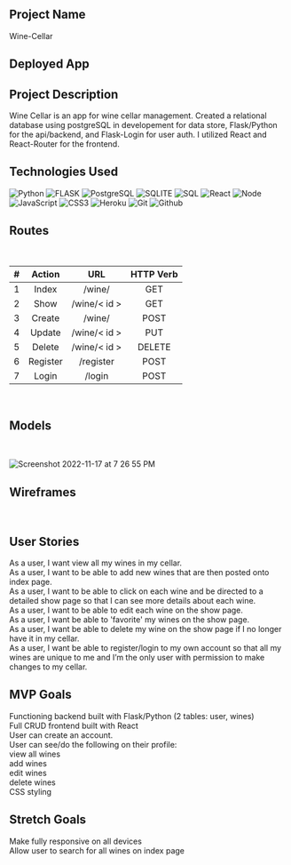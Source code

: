 ## Project Name
Wine-Cellar


## Deployed App



## Project Description
Wine Cellar is an app for wine cellar management. Created a relational database using postgreSQL in developement for data store, Flask/Python for the api/backend, and Flask-Login for user auth. I utilized React and React-Router for the frontend.


## Technologies Used 

![Python](https://img.shields.io/badge/-Python-05122A?style=flat&logo=python)
![FLASK](https://img.shields.io/badge/-FLASK-05122A?style=flat&logo=FLASK)
![PostgreSQL](https://img.shields.io/badge/-PostgreSQL-05122A?style=flat&logo=postgreSQL)
![SQLITE](https://img.shields.io/badge/-SQLITE-05122A?style=flat&logo=SQLITE)
![SQL](https://img.shields.io/badge/-SQL-05122A?style=flat&logo=sql)
![React](https://img.shields.io/badge/-React-05122A?style=flat&logo=react)
![Node](https://img.shields.io/badge/-Node.js-05122A?style=flat&logo=node.js)
![JavaScript](https://img.shields.io/badge/-JavaScript-05122A?style=flat&logo=javascript)
![CSS3](https://img.shields.io/badge/-CSS-05122A?style=flat&logo=css3)
![Heroku](https://img.shields.io/badge/-Heroku-05122A?style=flat&logo=heroku)
![Git](https://img.shields.io/badge/-Git-05122A?style=flat&logo=git)
![Github](https://img.shields.io/badge/-GitHub-05122A?style=flat&logo=github)



## Routes

<br>

|#|Action|URL|HTTP Verb|
|:---:|:---:|:---:|:---:|
|1| Index | /wine/ | GET |
|2| Show | /wine/< id > | GET |
|3| Create | /wine/ | POST |
|4| Update | /wine/< id > | PUT |
|5| Delete | /wine/< id > | DELETE |
|6| Register | /register | POST|
|7| Login | /login | POST |

<br>

## Models

<br>

![Screenshot 2022-11-17 at 7 26 55 PM](https://user-images.githubusercontent.com/106217931/202602761-63932557-00ec-46fd-9e0b-86f07fa41e87.png)

## Wireframes

<br>

## User Stories
As a user, I want view all my wines in my cellar.<br>
As a user, I want to be able to add new wines that are then posted onto index page.<br>
As a user, I want to be able to click on each wine and be directed to a detailed show page so that I can see more details about each wine.<br>
As a user, I want to be able to edit each wine on the show page.<br>
As a user, I want be able to 'favorite' my wines on the show page.<br>
As a user, I want be able to delete my wine on the show page if I no longer have it in my cellar.<br>
As a user, I want be able to register/login to my own account so that all my wines are unique to me and I’m the only user with permission to make changes to my cellar.<br>

## MVP Goals
Functioning backend built with Flask/Python (2 tables: user, wines)<br>
Full CRUD frontend built with React<br>
User can create an account.<br>
User can see/do the following on their profile:<br>
view all wines<br>
add wines<br>
edit wines<br>
delete wines<br>
CSS styling<br>

## Stretch Goals
Make fully responsive on all devices<br>
Allow user to search for all wines on index page<br>

